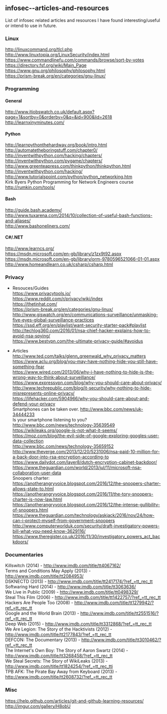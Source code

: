 ## infosec--articles-and-resources
List of infosec related articles and resources I have found interesting/useful or intend to use in future.

### Linux
http://linuxcommand.org/tlcl.php  
http://www.linuxtopia.org/LinuxSecurity/index.html  
https://www.commandlinefu.com/commands/browse/sort-by-votes  
https://directory.fsf.org/wiki/Main_Page  
https://www.gnu.org/philosophy/philosophy.html  
https://prism-break.org/en/categories/gnu-linux/  


### Programming
#### General
http://www.itjobswatch.co.uk/default.aspx?page=1&sortby=0&orderby=0&q=&id=900&lid=2618  
http://learnxinyminutes.com/

#### Python
http://learnpythonthehardway.org/book/intro.html  
http://automatetheboringstuff.com/chapter0/  
http://inventwithpython.com/hacking/chapters/  
http://inventwithpython.com/pygame/chapters/  
http://www.greenteapress.com/thinkpython/thinkpython.html  
http://inventwithpython.com/hacking/  
http://www.tutorialspoint.com/python/python_networking.htm  
Kirk Byers Python Programming for Network Engineers course  
http://rumkin.com/tools/  

#### Bash
http://guide.bash.academy/  
http://www.tuxarena.com/2014/10/collection-of-useful-bash-functions-and-aliases/  
http://www.bashoneliners.com/  

#### C#/.NET
http://www.learncs.org/  
https://msdn.microsoft.com/en-gb/library/z1zx9t92.aspx  
https://msdn.microsoft.com/en-gb/library/orm-9780596521066-01-01.aspx  
http://www.homeandlearn.co.uk/csharp/csharp.html  


### Privacy
* Resouces/Guides  
https://www.privacytools.io/  
https://www.reddit.com/r/privacy/wiki/index  
https://thetinhat.com/  
https://prism-break.org/en/categories/gnu-linux/  
http://www.giswatch.org/en/communications-surveillance/unmasking-five-eyes-global-surveillance-practices  
https://ssd.eff.org/en/playlist/want-security-starter-pack#playlist  
http://techlog360.com/2016/01/nsa-chief-hacker-explains-how-to-avoid-nsa-spying/  
https://www.bestvpn.com/the-ultimate-privacy-guide/#avoidus  

* Articles  
http://www.ted.com/talks/glenn_greenwald_why_privacy_matters  
https://www.aclu.org/blog/you-may-have-nothing-hide-you-still-have-something-fear  
https://www.wired.com/2013/06/why-i-have-nothing-to-hide-is-the-wrong-way-to-think-about-surveillance/  
https://www.expressvpn.com/blog/why-you-should-care-about-privacy/  
http://www.techrepublic.com/blog/it-security/why-nothing-to-hide-misrepresents-online-privacy/  
https://lifehacker.com/5904966/why-you-should-care-about-and-defend-your-privacy  
Smartphones can be taken over. http://www.bbc.com/news/uk-34444233  
Is your smartphone listening to you? http://www.bbc.com/news/technology-35639549  
https://wikileaks.org/google-is-not-what-it-seems/  
https://moz.com/blog/the-evil-side-of-google-exploring-googles-user-data-collection  
http://www.bbc.com/news/technology-35659152  
http://www.theverge.com/2013/12/20/5231006/nsa-paid-10-million-for-a-back-door-into-rsa-encryption-according-to  
https://www.dailydot.com/layer8/dutch-encryption-cabinet-backdoor/  
https://www.theguardian.com/world/2013/jul/11/microsoft-nsa-collaboration-user-data  
Snoopers charter:  
https://anotherangryvoice.blogspot.com/2016/12/the-snoopers-charter-allows-state-to.html  
https://anotherangryvoice.blogspot.com/2016/11/the-tory-snoopers-charter-is-now-law.html  
https://anotherangryvoice.blogspot.com/2016/12/the-intense-gullibility-of-snoopers.html  
https://www.theguardian.com/technology/askjack/2016/nov/24/how-can-i-protect-myself-from-government-snoopers  
http://www.computerworlduk.com/security/draft-investigatory-powers-bill-what-you-need-know-3629116/  
https://www.theregister.co.uk/2016/11/30/investigatory_powers_act_backdoors/  


### Documentaries
Killswitch (2014) - http://www.imdb.com/title/tt4067162/  
Terms and Conditions May Apply (2013) - http://www.imdb.com/title/tt2084953/  
DSKNECTD (2013) - http://www.imdb.com/title/tt2417174/?ref_=tt_rec_tt  
Softwaring Hard (2014) - http://www.imdb.com/title/tt3063636/  
We Live in Public (2009) - http://www.imdb.com/title/tt0498329/  
Steal This Film (2006) - http://www.imdb.com/title/tt1422757/?ref_=tt_rec_tt  
Hackers Are People Too (2008) - http://www.imdb.com/title/tt1279942/?ref_=tt_rec_tt  
Google and the World Brain (2013) - http://www.imdb.com/title/tt2551516/?ref_=tt_rec_tt  
Deep Web (2015) - http://www.imdb.com/title/tt3312868/?ref_=tt_rec_tt  
We Are Legion: The Story of the Hacktivists (2012) - http://www.imdb.com/title/tt2177843/?ref_=tt_rec_tt  
DEFCON: The Documentary (2013) - http://www.imdb.com/title/tt3010462/?ref_=tt_rec_tt  
The Internet's Own Boy: The Story of Aaron Swartz (2014) - http://www.imdb.com/title/tt3268458/?ref_=tt_rec_tt  
We Steal Secrets: The Story of WikiLeaks (2013) - http://www.imdb.com/title/tt1824254/?ref_=tt_rec_tti  
TPB AFK: The Pirate Bay Away from Keyboard (2013) - http://www.imdb.com/title/tt2608732/?ref_=tt_rec_tt  

### Misc
https://help.github.com/articles/git-and-github-learning-resources/  
http://imgur.com/gallery/H8obU  

